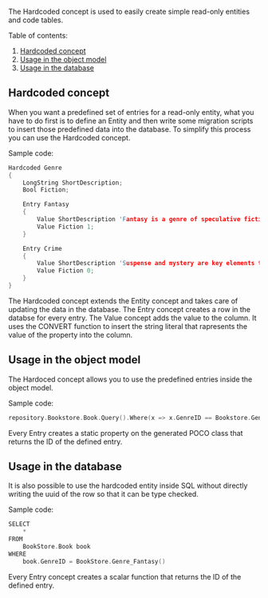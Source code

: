 The Hardcoded concept is used to easily create simple read-only entities and code tables.

Table of contents:

1. [Hardcoded concept](#hardcoded-concept)
2. [Usage in the object model](#usage-in-the-object-model)
3. [Usage in the database](#usage-in-the-database)

## Hardcoded concept

When you want a predefined set of entries for a read-only entity, what you have to do first is to define an Entity and
then write some migration scripts to insert those predefined data into the database.
To simplify this process you can use the Hardcoded concept.

Sample code:

```C
Hardcoded Genre
{
    LongString ShortDescription;
    Bool Fiction;

    Entry Fantasy
    {
        Value ShortDescription 'Fantasy is a genre of speculative fiction set in a fictional universe';
        Value Fiction 1;
    }

    Entry Crime
    {
        Value ShortDescription 'Suspense and mystery are key elements that are nearly ubiquitous to the genre';
        Value Fiction 0;
    }
}
```

The Hardcoded concept extends the Entity concept and takes care of updating the data in the database.
The Entry concept creates a row in the databse for every entry.
The Value concept adds the value to the column.
It uses the CONVERT function to insert the string literal that rapresents the value of the property into the column.

## Usage in the object model

The Hardoced concept allows you to use the predefined entries inside the object model.

Sample code:

```C
repository.Bookstore.Book.Query().Where(x => x.GenreID == Bookstore.Genre.Crime);
```

Every Entry creates a static property on the generated POCO class that returns the ID of the defined entry.

## Usage in the database

It is also possible to use the hardcoded entity inside SQL without directly writing the uuid of the row so that it can be type checked.

Sample code:

```C
SELECT
    *
FROM
    BookStore.Book book
WHERE
    book.GenreID = BookStore.Genre_Fantasy()
```

Every Entry concept creates a scalar function that returns the ID of the defined entry.
